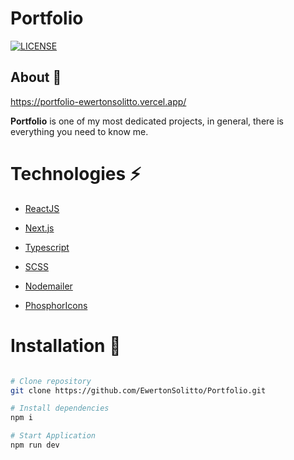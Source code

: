 # Portfolio
[![LICENSE](https://img.shields.io/npm/l/react)](https://github.com/EwertonSolitto/Portfolio/blob/main/LICENSE)

## About 📝

https://portfolio-ewertonsolitto.vercel.app/

**Portfolio** is one of my most dedicated projects, in general, there is everything you need to know me.

# Technologies ⚡
 
 - [ReactJS](https://react.dev/)

 - [Next.js](https://nextjs.org/)

 - [Typescript](https://www.typescriptlang.org/)

 - [SCSS](https://sass-lang.com/)

 - [Nodemailer](https://nodemailer.com/)

 - [PhosphorIcons](https://phosphoricons.com/)

# Installation 🔧

```bash

# Clone repository
git clone https://github.com/EwertonSolitto/Portfolio.git

# Install dependencies
npm i

# Start Application
npm run dev

```
